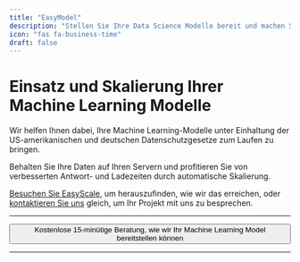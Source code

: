 ```yaml
---
title: "EasyModel"
description: "Stellen Sie Ihre Data Science Modelle bereit und machen Sie sie schneller"
icon: "fas fa-business-time"
draft: false
---
```




<!-- <center>
    <video controls width="60%" poster="videos/EasyScale/EasyScale-thumbnail.png">
        <source src="videos/EasyScale/EasyScale.webm"
                type="video/webm">
        <source src="videos/EasyScale/EasyScale.mp4"
                type="video/mp4">
        Use a newer browser to see this video.
    </video>
</center> -->

# Einsatz und Skalierung Ihrer Machine Learning Modelle

Wir helfen Ihnen dabei, Ihre Machine Learning-Modelle unter Einhaltung der US-amerikanischen und deutschen Datenschutzgesetze zum Laufen zu bringen. 

Behalten Sie Ihre Daten auf Ihren Servern und profitieren Sie von verbesserten Antwort- und Ladezeiten durch automatische Skalierung. 

[Besuchen Sie EasyScale](/de/services/easyscale/), um herauszufinden, wie wir das erreichen, oder [kontaktieren Sie uns](https://shop.easycloudhost.de/contact/) gleich, um Ihr Projekt mit uns zu besprechen.

<hr>
<center>
    <a href="https://shop.easycloudhost.de/contact/" target="_blank"><button type="link" class="input-group-text btn btn-primary rounded">Kostenlose 15-minütige Beratung, wie wir Ihr Machine Learning Model bereitstellen können</button></a>
</center>
<hr>